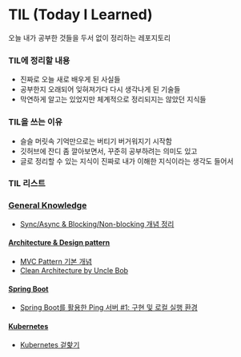 # TIL (Today I Learned)

오늘 내가 공부한 것들을 두서 없이 정리하는 레포지토리

### TIL에 정리할 내용
* 진짜로 오늘 새로 배우게 된 사실들
* 공부한지 오래되어 잊혀져가다 다시 생각나게 된 기술들
* 막연하게 알고는 있었지만 체계적으로 정리되지는 않았던 지식들

### TIL을 쓰는 이유
* 슬슬 머릿속 기억만으로는 버티기 버거워지기 시작함
* 깃허브에 잔디 좀 깔아보면서, 꾸준히 공부하려는 의미도 있고
* 글로 정리할 수 있는 지식이 진짜로 내가 이해한 지식이라는 생각도 들어서

### TIL 리스트

### [General Knowledge](general_knowledge)
* [Sync/Async & Blocking/Non-blocking 개념 정리](general_knowledge/Sync_Async_and_Blocking_Non-blocking_개념_정리.md)

#### [Architecture & Design pattern](architecture_and_design_pattern)
* [MVC Pattern 기본 개념](architecture_and_design_pattern/MVC_Pattern_기본_개념.md)
* [Clean Architecture by Uncle Bob](architecture_and_design_pattern/Clean_Architecture_by_Uncle_Bob.md)

#### [Spring Boot](spring_boot)
* [Spring Boot를 활용한 Ping 서버 #1: 구현 및 로컬 실행 환경](spring_boot/Spring_Boot를_활용한_Ping_서버_#1_구현_및_로컬_실행_환경.md)

#### [Kubernetes](k8s)
* [Kubernetes 겉핥기](k8s/Kubernetes_겉핥기.md)
